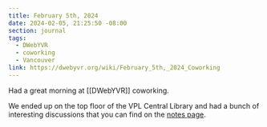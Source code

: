 ```yaml
---
title: February 5th, 2024
date: 2024-02-05, 21:25:50 -08:00
section: journal
tags:
  - DWebYVR
  - coworking
  - Vancouver
link: https://dwebyvr.org/wiki/February_5th,_2024_Coworking
---
```

Had a great morning at [[DWebYVR]] coworking.

We ended up on the top floor of the VPL Central Library and had a bunch of interesting discussions that you can find on the [notes page](https://dwebyvr.org/wiki/February_5th,_2024_Coworking).